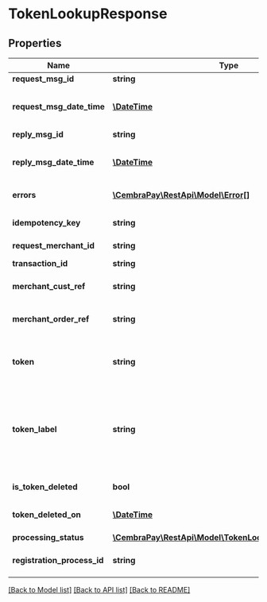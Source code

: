 # TokenLookupResponse

## Properties
Name | Type | Description | Notes
------------ | ------------- | ------------- | -------------
**request_msg_id** | **string** | Unique Id of the request | [optional] 
**request_msg_date_time** | [**\DateTime**](\DateTime.md) | DateTime of the request. ISO8601 Date with time in format &#x27;yyyy-MM-ddTHH:mm:ssZ&#x27;. | [optional] 
**reply_msg_id** | **string** | Unique Id of the response | [optional] 
**reply_msg_date_time** | [**\DateTime**](\DateTime.md) | DateTime of the response. ISO8601 Date with time in format &#x27;yyyy-MM-ddTHH:mm:ssZ&#x27;. | [optional] 
**errors** | [**\CembraPay\RestApi\Model\Error[]**](Error.md) | List of errors, occured during request processing. | [optional] 
**idempotency_key** | **string** | Idempotency key, to unique identify operation and support consistent retries | [optional] 
**request_merchant_id** | **string** | Unique Id of the Merchant | [optional] 
**transaction_id** | **string** | Id of Transaction. Required for SET, CAN, CNT, TST | [optional] 
**merchant_cust_ref** | **string** | Customer identifier in Merchants system | [optional] 
**merchant_order_ref** | **string** | Order reference in Merchants system. Required for AUT, CHK, SET, CAN and CNT requests. Field value is not case-sensitive | [optional] 
**token** | **string** | Token can be provided instead or together with Customer details in SCR, AUT or CHK requests. | [optional] 
**token_label** | **string** | This is used to describe Token for customers. Can be stored by merchant. Format for Transactional Products \&quot;CembraPay\&quot;, Format for Account Products \&quot;CembraPay**9478\&quot; &lt;- Last 4 digits of CembraPay account. | [optional] 
**is_token_deleted** | **bool** | If Token is invalid then this is set to true | [optional] 
**token_deleted_on** | [**\DateTime**](\DateTime.md) | Token deleted on ISO8601 Date with time in format &#x27;yyyy-MM-ddTHH:mm:ssZ&#x27;. | [optional] 
**processing_status** | [**\CembraPay\RestApi\Model\TokenLookupProcessingStatus**](TokenLookupProcessingStatus.md) |  | [optional] 
**registration_process_id** | **string** | Unique identifier of Registration session. Required for RST requests. | [optional] 

[[Back to Model list]](../../README.md#documentation-for-models) [[Back to API list]](../../README.md#documentation-for-api-endpoints) [[Back to README]](../../README.md)

